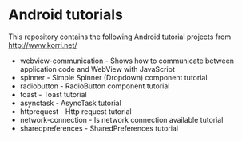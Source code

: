 Android tutorials
=================

This repository contains the following Android tutorial projects from http://www.korri.net/

* webview-communication - Shows how to communicate between application code and WebView with JavaScript
* spinner               - Simple Spinner (Dropdown) component tutorial
* radiobutton           - RadioButton component tutorial
* toast                 - Toast tutorial
* asynctask             - AsyncTask tutorial
* httprequest           - Http request tutorial
* network-connection    - Is network connection available tutorial
* sharedpreferences     - SharedPreferences tutorial

